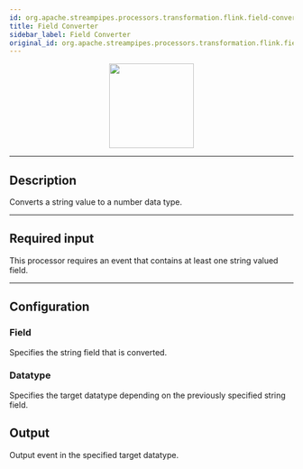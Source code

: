 ```yaml
---
id: org.apache.streampipes.processors.transformation.flink.field-converter
title: Field Converter
sidebar_label: Field Converter
original_id: org.apache.streampipes.processors.transformation.flink.field-converter
---
```


<!--
  ~ Licensed to the Apache Software Foundation (ASF) under one or more
  ~ contributor license agreements.  See the NOTICE file distributed with
  ~ this work for additional information regarding copyright ownership.
  ~ The ASF licenses this file to You under the Apache License, Version 2.0
  ~ (the "License"); you may not use this file except in compliance with
  ~ the License.  You may obtain a copy of the License at
  ~
  ~    http://www.apache.org/licenses/LICENSE-2.0
  ~
  ~ Unless required by applicable law or agreed to in writing, software
  ~ distributed under the License is distributed on an "AS IS" BASIS,
  ~ WITHOUT WARRANTIES OR CONDITIONS OF ANY KIND, either express or implied.
  ~ See the License for the specific language governing permissions and
  ~ limitations under the License.
  ~
  -->



<p align="center"> 
    <img src="/docs/img/pipeline-elements/org.apache.streampipes.processors.transformation.flink.field-converter/icon.png" width="150px;" class="pe-image-documentation"/>
</p>

***

## Description

Converts a string value to a number data type. 


***

## Required input
This processor requires an event that contains at least one string valued field.

***

## Configuration

### Field
Specifies the string field that is converted.

### Datatype
Specifies the target datatype depending on the previously specified string field.

## Output
Output event in the specified target datatype.
